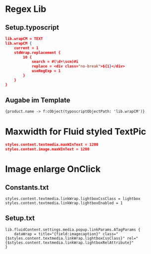 # Regex Lib

## Setup.typoscript
```json
lib.wrapCM = TEXT
lib.wrapCM {
    current = 1
    stdWrap.replacement {
        10 {
            search = #(\d+\scm)#i
            replace = <div class="no-break">${1}</div>
            useRegExp = 1
        }
    }
}
```

## Augabe im Template
```xml
{product.name -> f:cObject(typoscriptObjectPath: 'lib.wrapCM')}
```

# Maxwidth for Fluid styled TextPic
``` json
styles.content.textmedia.maxWInText = 1200
styles.content.image.maxWInText = 1200
```


# Image enlarge OnClick

## Constants.txt

```typoscript
styles.content.textmedia.linkWrap.lightboxCssClass = lightbox
styles.content.textmedia.linkWrap.lightboxEnabled = 1
```

## Setup.txt
```typoscript
lib.fluidContent.settings.media.popup.linkParams.ATagParams {
    dataWrap = title="{field:imagecaption}" class="{$styles.content.textmedia.linkWrap.lightboxCssClass}" rel="{$styles.content.textmedia.linkWrap.lightboxRelAttribute}"
}
```